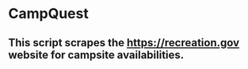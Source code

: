 # CampQuest

## This script scrapes the https://recreation.gov website for campsite availabilities.
